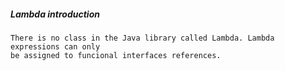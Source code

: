 ##### Lambda introduction

    There is no class in the Java library called Lambda. Lambda expressions can only 
    be assigned to funcional interfaces references.
    
